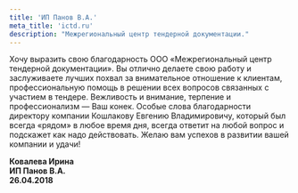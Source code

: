 ```yaml
---
title: 'ИП Панов В.А.'
meta_title: 'ictd.ru'
description: "Межрегиональный центр тендерной документации."
---
```

Хочу выразить свою благодарность ООО «Межрегиональный центр тендерной документации». Вы отлично делаете свою работу и заслуживаете лучших похвал за внимательное отношение к клиентам, профессиональную помощь в решении всех вопросов связанных с участием в тендере. Вежливость и внимание, терпение и профессионализм — Ваш конек. Особые слова благодарности директору компании Кошлакову Евгению Владимировичу, который был всегда «рядом» в любое время дня, всегда ответит на любой вопрос и подскажет как надо действовать. Желаю вам успехов в развитии вашей компании и удачи!  

**Ковалева Ирина**  
**ИП Панов В.А.**  
**26.04.2018**